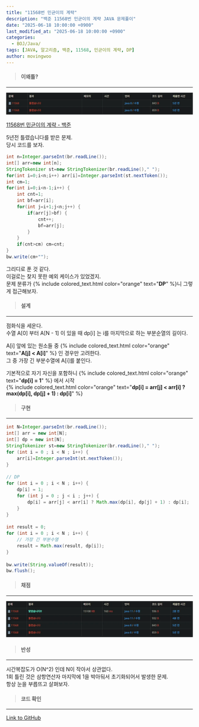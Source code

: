 ```yaml
---
title: "11568번 민균이의 계략"
description: "백준 11568번 민균이의 계략 JAVA 문제풀이"
date: "2025-06-18 10:00:00 +0900"
last_modified_at: "2025-06-18 10:00:00 +0900"
categories: 
  - BOJ/Java/
tags: [JAVA, 알고리즘, 백준, 11568, 민균이의 계략, DP]
author: movingwoo
---
```

> #### 이왜틀?  
---  
  
![img01](/assets/images/posts/BOJ/Java/2025-06-18-11568/img01.webp)  
  
[11568번 민균이의 계략 - 백준](https://www.acmicpc.net/problem/11568)  
  
5년전 틀렸습니다를 받은 문제.  
당시 코드를 보자.  
  
```java
int n=Integer.parseInt(br.readLine());
int[] arr=new int[n];
StringTokenizer st=new StringTokenizer(br.readLine()," ");
for(int i=0;i<n;i++) arr[i]=Integer.parseInt(st.nextToken());
int cm=1;
for(int i=0;i<n-1;i++) {
	int cnt=1;
	int bf=arr[i];
	for(int j=i+1;j<n;j++) {
		if(arr[j]>bf) {
			cnt++;
			bf=arr[j];
		}
	}
	if(cnt>cm) cm=cnt;
}
bw.write(cm+"");
```
  
그리디로 푼 것 같다.  
이걸로는 찾지 못한 예외 케이스가 있었겠지.  
문제 분류가 {% include colored_text.html color="orange" text="**DP**" %}니 그렇게 접근해보자.  
  
> #### 설계  
---  
  
점화식을 세운다.  
수열 A[0] 부터 A[N - 1] 이 있을 때 dp[i] 는 i를 마지막으로 하는 부분순열의 길이다.  
  
A[i] 앞에 있는 원소들 중 {% include colored_text.html color="orange" text="**A[j] < A[i]**" %} 인 경우만 고려한다.  
그 중 가장 긴 부분수열에 A[i]를 붙인다.  
  
기본적으로 자기 자신을 포함하니 {% include colored_text.html color="orange" text="**dp[i] = 1**" %} 에서 시작  
{% include colored_text.html color="orange" text="**dp[i] = arr[j] < arr[i] ? max(dp[i], dp[j] + 1) : dp[i]**" %}  
  
> #### 구현  
---  
    
```java
int N=Integer.parseInt(br.readLine());
int[] arr = new int[N];
int[] dp = new int[N];
StringTokenizer st=new StringTokenizer(br.readLine()," ");
for (int i = 0 ; i < N ; i++) {
	arr[i]=Integer.parseInt(st.nextToken());
}

// DP
for (int i = 0 ; i < N ; i++) {
	dp[i] = 1;
	for (int j = 0 ; j < i ; j++) {
		dp[i] = arr[j] < arr[i] ? Math.max(dp[i], dp[j] + 1) : dp[i];
	}
}

int result = 0;
for (int i = 0 ; i < N ; i++) {
	// 가장 긴 부분수열
	result = Math.max(result, dp[i]);
}

bw.write(String.valueOf(result));
bw.flush();
```
  
> #### 채점  
---  
  
![img02](/assets/images/posts/BOJ/Java/2025-06-18-11568/img02.webp)  
  
> #### 반성  
---  
  
시간복잡도가 O(N^2) 인데 N이 작아서 상관없다.  
1회 틀린 것은 삼항연산자 마지막에 1을 박아둬서 초기화되어서 발생한 문제.  
항상 눈을 부릅뜨고 살펴보자.  
  
> #### 코드 확인   
---  
  
[Link to GitHub](https://raw.githubusercontent.com/movingwoo/movingwoo-snippets/refs/heads/main/BOJ/Java/2025-06-18-11568.java)


